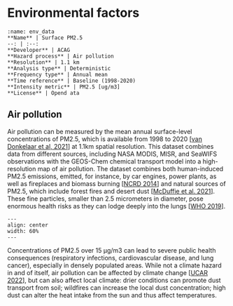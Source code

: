 # Environmental factors

```{table}
:name: env_data
**Name** | Surface PM2.5
--: | :--: 
**Developer** | ACAG
**Hazard process** | Air pollution
**Resolution** | 1.1 km 
**Analysis type** | Deterministic
**Frequency type** | Annual mean
**Time reference** | Baseline (1998-2020)
**Intensity metric** | PM2.5 [ug/m3]
**License** | Opend ata
```

## Air pollution

Air pollution can be measured by the mean annual surface-level concentrations of PM2.5, which is available from 1998 to 2020 [[van Donkelaar et al, 2021](https://sites.wustl.edu/acag/datasets/surface-pm2-5/#V5.GL.02)] at 1.1km spatial resolution. This dataset combines data from different sources, including NASA MODIS, MISR, and SeaWIFS observations with the GEOS-Chem chemical transport model into a high-resolution map of air pollution. The dataset combines both human-induced PM2.5 emissions, emitted, for instance, by car engines, power plants, as well as fireplaces and biomass burning [[NCRD 2014](https://www.nrdc.org/onearth/particulars-pm-25#:~:text=PM%202.5%20comes%20primarily%20from,crazy%20central%20and%20southern%20California.)] and natural sources of PM2.5, which include forest fires and desert dust [[McDuffie et al. 2021](https://www.nature.com/articles/s41467-021-23853-y#:~:text=Sources%20include%20direct%20emissions%20such,primary%20gas%2Dphase%20pollutant%20precursors.)]. These fine particles, smaller than 2.5 micrometers in diameter, pose enormous health risks as they can lodge deeply into the lungs [[WHO 2019](https://www.who.int/news/item/15-11-2019-what-are-health-consequences-of-air-pollution-on-populations#:~:text=Exposure%20to%20high%20levels%20of,people%20who%20are%20already%20ill.)].

```{figure} images/env_ap.jpg
---
align: center
width: 60%
---
```

Concentrations of PM2.5 over 15 μg/m3 can lead to severe public health consequences (respiratory infections, cardiovascular disease, and lung cancer), especially in densely populated areas. While not a climate hazard in and of itself, air pollution can be affected by climate change [[UCAR 2022](https://scied.ucar.edu/learning-zone/air-quality/air-quality-and-climate-change#:~:text=Because%20of%20climate%20warming%2C%20the,more%20often%20in%20hot%20temperatures.)], but can also affect local climate: drier conditions can promote dust transport from soil; wildfires can increase the local dust concentration; high dust can alter the heat intake from the sun and thus affect temperatures.


